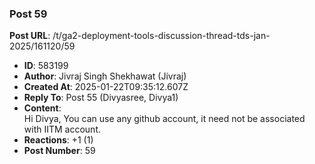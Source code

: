 ### Post 59
**Post URL**: /t/ga2-deployment-tools-discussion-thread-tds-jan-2025/161120/59
- **ID**: 583199
- **Author**: Jivraj Singh Shekhawat (Jivraj)
- **Created At**: 2025-01-22T09:35:12.607Z
- **Reply To**: Post 55 (Divyasree, Divya1)
- **Content**:  
  Hi Divya,
You can use any github account, it need not be associated with IITM account.
- **Reactions**: +1 (1)
- **Post Number**: 59

